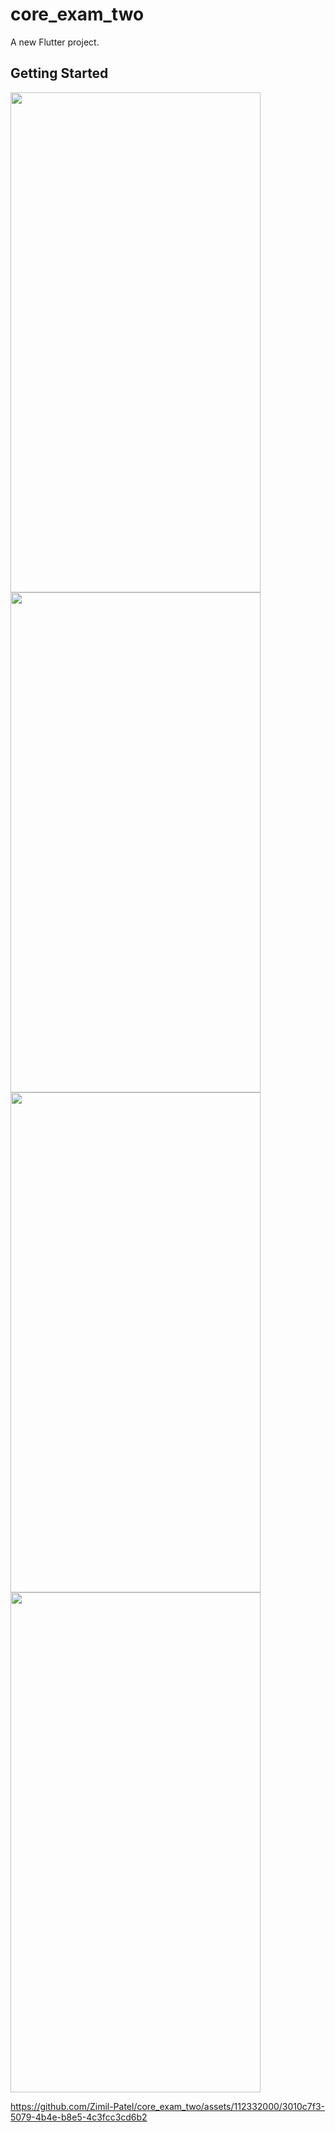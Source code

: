 # core_exam_two

A new Flutter project.

## Getting Started

<img src = 'https://github.com/Zimil-Patel/core_exam_two/assets/112332000/df0547b3-8ab3-4949-9466-8990df6545ab' height = 800 width = 400 >

<img src = 'https://github.com/Zimil-Patel/core_exam_two/assets/112332000/009d7a93-e6e1-497e-8e76-fd824828c0f5' height = 800 width = 400 >

<img src = 'https://github.com/Zimil-Patel/core_exam_two/assets/112332000/a74ade12-c58c-4de7-b007-c02908bd2858' height = 800 width = 400 >

<img src = 'https://github.com/Zimil-Patel/core_exam_two/assets/112332000/d22be558-d5bd-411b-82e9-f04d514eae88' height = 800 width = 400 >


https://github.com/Zimil-Patel/core_exam_two/assets/112332000/3010c7f3-5079-4b4e-b8e5-4c3fcc3cd6b2


